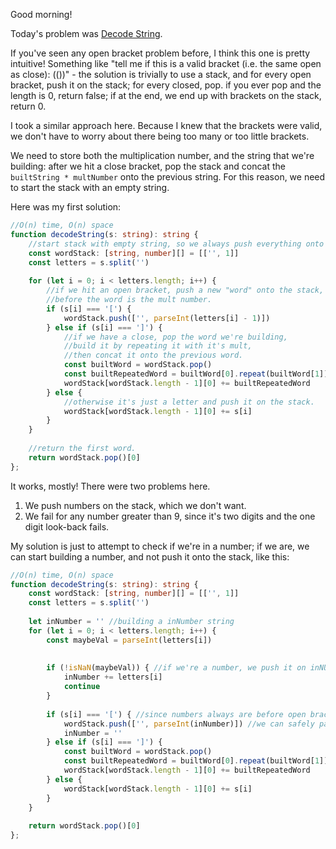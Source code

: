 Good morning! 

Today's problem was [Decode String](https://leetcode.com/problems/decode-string/solution/).

If you've seen any open bracket problem before, I think this one is pretty intuitive! Something like "tell me if this is a valid bracket (i.e. the same open as close): (())" - the solution is trivially to use a stack, and for every open bracket, push it on the stack; for every closed, pop. if you ever pop and the length is 0, return false; if at the end, we end up with brackets on the stack, return 0. 

I took a similar approach here. Because I knew that the brackets were valid, we don't have to worry about there being too many or too little brackets. 

We need to store both the multiplication number, and the string that we're building: after we hit a close bracket, pop the stack and concat the `builtString * multNumber` onto the previous string. For this reason, we need to start the stack with an empty string. 

Here was my first solution:

```typescript
//O(n) time, O(n) space
function decodeString(s: string): string {
    //start stack with empty string, so we always push everything onto this string at the end
    const wordStack: [string, number][] = [['', 1]]
    const letters = s.split('')
    
    for (let i = 0; i < letters.length; i++) {
        //if we hit an open bracket, push a new "word" onto the stack, and the number 
        //before the word is the mult number.
        if (s[i] === '[') {
            wordStack.push(['', parseInt(letters[i] - 1)])
        } else if (s[i] === ']') {
            //if we have a close, pop the word we're building,
            //build it by repeating it with it's mult,
            //then concat it onto the previous word. 
            const builtWord = wordStack.pop()
            const builtRepeatedWord = builtWord[0].repeat(builtWord[1])
            wordStack[wordStack.length - 1][0] += builtRepeatedWord
        } else {
            //otherwise it's just a letter and push it on the stack.
            wordStack[wordStack.length - 1][0] += s[i]
        }
    }
    
    //return the first word.
    return wordStack.pop()[0]
};
```

It works, mostly! There were two problems here.

1. We push numbers on the stack, which we don't want.
2. We fail for any number greater than 9, since it's two digits and the one digit look-back fails.

My solution is just to attempt to check if we're in a number; if we are, we can start building a number, and
not push it onto the stack, like this:

```typescript
//O(n) time, O(n) space
function decodeString(s: string): string {
    const wordStack: [string, number][] = [['', 1]]
    const letters = s.split('')
    
    let inNumber = '' //building a inNumber string
    for (let i = 0; i < letters.length; i++) {
        const maybeVal = parseInt(letters[i])
        
                
        if (!isNaN(maybeVal)) { //if we're a number, we push it on inNUmber and contniue
            inNumber += letters[i]
            continue
        }
        
        if (s[i] === '[') { //since numbers always are before open brackets,
            wordStack.push(['', parseInt(inNumber)]) //we can safely parseInt of inNumber without worrying about mismatch.
            inNumber = ''
        } else if (s[i] === ']') {
            const builtWord = wordStack.pop()
            const builtRepeatedWord = builtWord[0].repeat(builtWord[1])
            wordStack[wordStack.length - 1][0] += builtRepeatedWord
        } else {
            wordStack[wordStack.length - 1][0] += s[i]
        }
    }
    
    return wordStack.pop()[0]
};
```